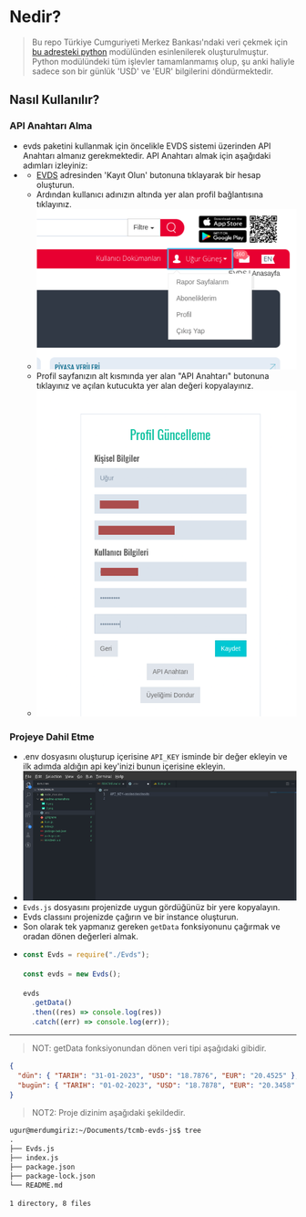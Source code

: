 # Nedir?

> Bu repo Türkiye Cumguriyeti Merkez Bankası'ndaki veri çekmek için [bu adresteki python](https://pypi.org/project/evds/) modülünden esinlenilerek oluşturulmuştur. Python modülündeki tüm işlevler tamamlanmamış olup, şu anki haliyle sadece son bir günlük 'USD' ve 'EUR' bilgilerini döndürmektedir.

## Nasıl Kullanılır?

### API Anahtarı Alma

- evds paketini kullanmak için öncelikle EVDS sistemi üzerinden API Anahtarı almanız gerekmektedir. API Anahtarı almak için aşağıdaki adımları izleyiniz:
- - [EVDS](https://evds2.tcmb.gov.tr/index.php?/evds/login) adresinden 'Kayıt Olun' butonuna tıklayarak bir hesap oluşturun.
  - Ardından kullanıcı adınızın altında yer alan profil bağlantısına tıklayınız.
  - ![Screenshot1](readme-screenshots/1.png)
  - Profil sayfanızın alt kısmında yer alan "API Anahtarı" butonuna tıklayınız ve açılan kutucukta yer alan değeri kopyalayınız.
  - ![Screenshot2](readme-screenshots/2.png)

### Projeye Dahil Etme

- .env dosyasını oluşturup içerisine `API_KEY` isminde bir değer ekleyin ve ilk adımda aldığın api key'inizi bunun içerisine ekleyin.
- ![Screenshot3](readme-screenshots/3.png)
- `Evds.js` dosyasını projenizde uygun gördüğünüz bir yere kopyalayın.
- Evds classını projenizde çağırın ve bir instance oluşturun.
- Son olarak tek yapmanız gereken `getData` fonksiyonunu çağırmak ve oradan dönen değerleri almak.
- ```javascript
  const Evds = require("./Evds");

  const evds = new Evds();

  evds
    .getData()
    .then((res) => console.log(res))
    .catch((err) => console.log(err));
  ```

---

> NOT: getData fonksiyonundan dönen veri tipi aşağıdaki gibidir.

```json
{
  "dün": { "TARIH": "31-01-2023", "USD": "18.7876", "EUR": "20.4525" },
  "bugün": { "TARIH": "01-02-2023", "USD": "18.7878", "EUR": "20.3458" }
}
```

> NOT2: Proje dizinim aşağıdaki şekildedir.

```console
ugur@merdumgiriz:~/Documents/tcmb-evds-js$ tree
.
├── Evds.js
├── index.js
├── package.json
├── package-lock.json
└── README.md

1 directory, 8 files
```
